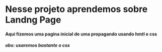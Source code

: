 # Nesse projeto aprendemos sobre Landng Page
#### Aqui fizemos uma pagina inicial de uma propagando usando hmtl e css
##### obs: usaremos bastante o css